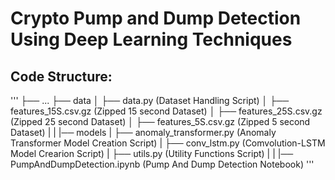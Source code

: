 # Crypto Pump and Dump Detection Using Deep Learning Techniques
## Code Structure:
'''
├── ...
├── data
│ ├── data.py (Dataset Handling Script)
│ ├── features_15S.csv.gz (Zipped 15 second Dataset)
│ ├── features_25S.csv.gz (Zipped 25 second Dataset)
│ ├── features_5S.csv.gz (Zipped 5 second Dataset)
|
|
|── models
| ├── anomaly_transformer.py (Anomaly Transformer Model Creation Script)
| ├── conv_lstm.py (Comvolution-LSTM Model Crearion Script)
| ├── utils.py (Utility Functions Script)
|
|
|── PumpAndDumpDetection.ipynb (Pump And Dump Detection Notebook)
'''
